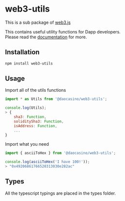# web3-utils

This is a sub package of [web3.js][repo]

This contains useful utility functions for Dapp developers.   
Please read the [documentation][docs] for more.

## Installation

```bash
npm install web3-utils
```

## Usage

Import all of the utils functions

```js
import * as Utils from '@daocasino/web3-utils';

console.log(Utils);
> {
    sha3: Function,
    soliditySha3: Function,
    isAddress: Function,
    ...
}
```

Import what you need

```js
import { asciiToHex } from '@daocasino/web3-utils';

console.log(asciiToHex('I have 100!'));
> "0x49206861766520313030e282ac"
```

## Types 

All the typescript typings are placed in the types folder.

[docs]: http://web3js.readthedocs.io/en/1.0/
[repo]: https://github.com/ethereum/web3.js
